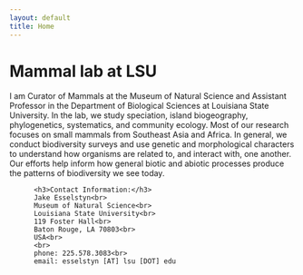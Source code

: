 ```yaml
---
layout: default
title: Home
---
```

<h1>Mammal lab at LSU</h1>
<p>I am Curator of Mammals at the Museum of Natural Science and Assistant Professor in the Department of Biological Sciences at Louisiana State University. In the lab, we study speciation, island biogeography, phylogenetics, systematics, and community ecology.  Most of our research focuses on small mammals from Southeast Asia and Africa. In general, we conduct biodiversity surveys and use genetic and morphological characters to understand how organisms are related to, and interact with, one another.  Our efforts help inform how general biotic and abiotic processes produce the patterns of biodiversity we see today.</p>
          
      
          <h3>Contact Information:</h3>
          Jake Esselstyn<br>
          Museum of Natural Science<br>
          Louisiana State University<br>
          119 Foster Hall<br>
          Baton Rouge, LA 70803<br>
          USA<br>
          <br>
          phone: 225.578.3083<br>
          email: esselstyn [AT] lsu [DOT] edu
